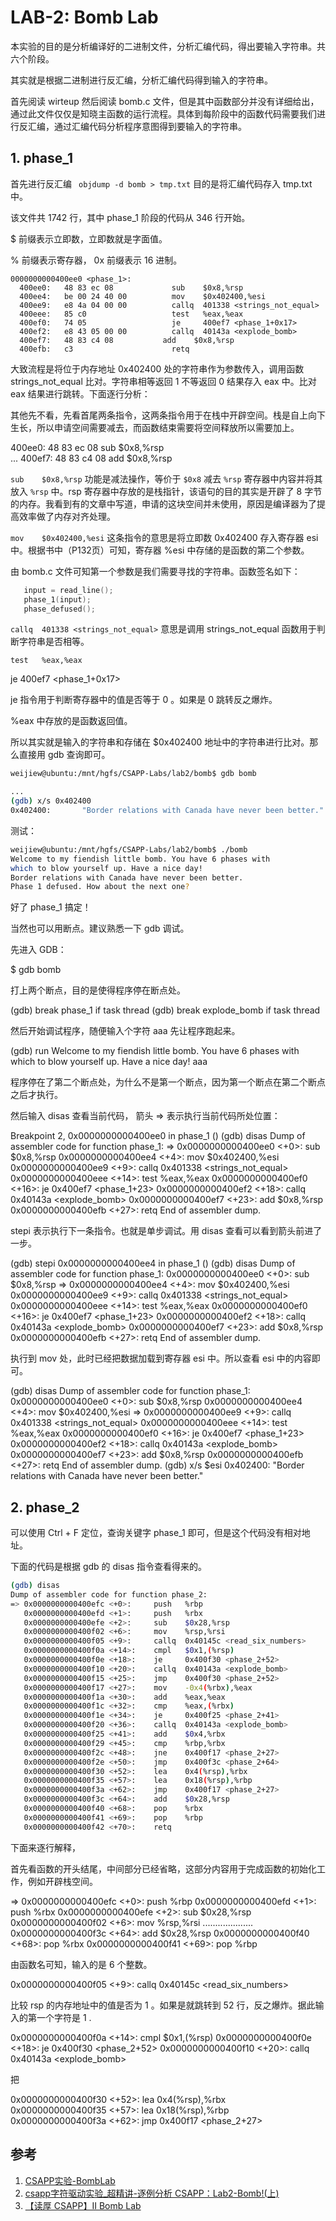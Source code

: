 # LAB-2: Bomb Lab

本实验的目的是分析编译好的二进制文件，分析汇编代码，得出要输入字符串。共六个阶段。

其实就是根据二进制进行反汇编，分析汇编代码得到输入的字符串。

首先阅读 wirteup 然后阅读 bomb.c 文件，但是其中函数部分并没有详细给出，通过此文件仅仅是知晓主函数的运行流程。具体到每阶段中的函数代码需要我们进行反汇编，通过汇编代码分析程序意图得到要输入的字符串。

## 1. phase_1

首先进行反汇编 ` objdump -d bomb > tmp.txt` 目的是将汇编代码存入 tmp.txt 中。

该文件共 1742 行，其中 phase_1 阶段的代码从 346 行开始。

$ 前缀表示立即数，立即数就是字面值。

% 前缀表示寄存器， 0x 前缀表示 16 进制。

```
0000000000400ee0 <phase_1>:
  400ee0:	48 83 ec 08          	sub    $0x8,%rsp    
  400ee4:	be 00 24 40 00       	mov    $0x402400,%esi 
  400ee9:	e8 4a 04 00 00       	callq  401338 <strings_not_equal>
  400eee:	85 c0                	test   %eax,%eax
  400ef0:	74 05                	je     400ef7 <phase_1+0x17>
  400ef2:	e8 43 05 00 00       	callq  40143a <explode_bomb> 
  400ef7:	48 83 c4 08           add    $0x8,%rsp 
  400efb:	c3                   	retq   
```

大致流程是将位于内存地址 0x402400 处的字符串作为参数传入，调用函数 strings_not_equal 比对。字符串相等返回 1 不等返回 0 结果存入 eax 中。比对 eax 结果进行跳转。下面逐行分析：

其他先不看，先看首尾两条指令，这两条指令用于在栈中开辟空间。栈是自上向下生长，所以申请空间需要减去，而函数结束需要将空间释放所以需要加上。

  400ee0:	48 83 ec 08          	sub    $0x8,%rsp    
  ...
  400ef7:	48 83 c4 08           add    $0x8,%rsp 

`sub    $0x8,%rsp` 功能是减法操作，等价于 `$0x8` 减去 `%rsp` 寄存器中内容并将其放入 `%rsp` 中。rsp 寄存器中存放的是栈指针，该语句的目的其实是开辟了 8 字节的内存。我看到有的文章中写道，申请的这块空间并未使用，原因是编译器为了提高效率做了内存对齐处理。

`mov    $0x402400,%esi` 这条指令的意思是将立即数 0x402400 存入寄存器 esi 中。根据书中（P132页）可知，寄存器 %esi 中存储的是函数的第二个参数。

由 bomb.c 文件可知第一个参数是我们需要寻找的字符串。函数签名如下：

```c
   input = read_line();
   phase_1(input);
   phase_defused();      
```

`callq  401338 <strings_not_equal>` 意思是调用 strings_not_equal 函数用于判断字符串是否相等。

	test   %eax,%eax
  je     400ef7 <phase_1+0x17>

je 指令用于判断寄存器中的值是否等于 0 。如果是 0 跳转反之爆炸。

%eax 中存放的是函数返回值。

所以其实就是输入的字符串和存储在 $0x402400 地址中的字符串进行比对。那么直接用 gdb 查询即可。

```sh
weijiew@ubuntu:/mnt/hgfs/CSAPP-Labs/lab2/bomb$ gdb bomb

...
(gdb) x/s 0x402400
0x402400:       "Border relations with Canada have never been better."
```

测试：

```sh
weijiew@ubuntu:/mnt/hgfs/CSAPP-Labs/lab2/bomb$ ./bomb
Welcome to my fiendish little bomb. You have 6 phases with
which to blow yourself up. Have a nice day!
Border relations with Canada have never been better.
Phase 1 defused. How about the next one?
```

好了 phase_1 搞定！

当然也可以用断点。建议熟悉一下 gdb 调试。

先进入 GDB：

$ gdb bomb

打上两个断点，目的是使得程序停在断点处。

  (gdb) break phase_1 
  if      task    thread
  (gdb) break explode_bomb 
  if      task    thread

然后开始调试程序，随便输入个字符 aaa 先让程序跑起来。

  (gdb) run
  Welcome to my fiendish little bomb. You have 6 phases with
  which to blow yourself up. Have a nice day!
  aaa

程序停在了第二个断点处，为什么不是第一个断点，因为第一个断点在第二个断点之后才执行。

然后输入 disas 查看当前代码， 箭头 => 表示执行当前代码所处位置：

  Breakpoint 2, 0x0000000000400ee0 in phase_1 ()
  (gdb) disas
  Dump of assembler code for function phase_1:
  => 0x0000000000400ee0 <+0>:     sub    $0x8,%rsp
    0x0000000000400ee4 <+4>:     mov    $0x402400,%esi
    0x0000000000400ee9 <+9>:     callq  0x401338 <strings_not_equal>
    0x0000000000400eee <+14>:    test   %eax,%eax
    0x0000000000400ef0 <+16>:    je     0x400ef7 <phase_1+23>
    0x0000000000400ef2 <+18>:    callq  0x40143a <explode_bomb>
    0x0000000000400ef7 <+23>:    add    $0x8,%rsp
    0x0000000000400efb <+27>:    retq
  End of assembler dump.

stepi 表示执行下一条指令。也就是单步调试。用 disas 查看可以看到箭头前进了一步。

  (gdb) stepi
  0x0000000000400ee4 in phase_1 ()
  (gdb) disas
  Dump of assembler code for function phase_1:
    0x0000000000400ee0 <+0>:     sub    $0x8,%rsp
  => 0x0000000000400ee4 <+4>:     mov    $0x402400,%esi
    0x0000000000400ee9 <+9>:     callq  0x401338 <strings_not_equal>
    0x0000000000400eee <+14>:    test   %eax,%eax
    0x0000000000400ef0 <+16>:    je     0x400ef7 <phase_1+23>
    0x0000000000400ef2 <+18>:    callq  0x40143a <explode_bomb>
    0x0000000000400ef7 <+23>:    add    $0x8,%rsp
    0x0000000000400efb <+27>:    retq
  End of assembler dump.

执行到 mov 处，此时已经把数据加载到寄存器 esi 中。所以查看 esi 中的内容即可。

  (gdb) disas
  Dump of assembler code for function phase_1:
    0x0000000000400ee0 <+0>:     sub    $0x8,%rsp
    0x0000000000400ee4 <+4>:     mov    $0x402400,%esi
  => 0x0000000000400ee9 <+9>:     callq  0x401338 <strings_not_equal>
    0x0000000000400eee <+14>:    test   %eax,%eax
    0x0000000000400ef0 <+16>:    je     0x400ef7 <phase_1+23>
    0x0000000000400ef2 <+18>:    callq  0x40143a <explode_bomb>
    0x0000000000400ef7 <+23>:    add    $0x8,%rsp
    0x0000000000400efb <+27>:    retq
  End of assembler dump.
  (gdb) x/s $esi
  0x402400:       "Border relations with Canada have never been better."

## 2. phase_2

可以使用 Ctrl + F 定位，查询关键字 phase_1 即可，但是这个代码没有相对地址。

下面的代码是根据 gdb 的 disas 指令查看得来的。

```sh
(gdb) disas
Dump of assembler code for function phase_2:
=> 0x0000000000400efc <+0>:     push   %rbp
   0x0000000000400efd <+1>:     push   %rbx
   0x0000000000400efe <+2>:     sub    $0x28,%rsp
   0x0000000000400f02 <+6>:     mov    %rsp,%rsi
   0x0000000000400f05 <+9>:     callq  0x40145c <read_six_numbers>
   0x0000000000400f0a <+14>:    cmpl   $0x1,(%rsp)
   0x0000000000400f0e <+18>:    je     0x400f30 <phase_2+52>
   0x0000000000400f10 <+20>:    callq  0x40143a <explode_bomb>
   0x0000000000400f15 <+25>:    jmp    0x400f30 <phase_2+52>
   0x0000000000400f17 <+27>:    mov    -0x4(%rbx),%eax
   0x0000000000400f1a <+30>:    add    %eax,%eax
   0x0000000000400f1c <+32>:    cmp    %eax,(%rbx)
   0x0000000000400f1e <+34>:    je     0x400f25 <phase_2+41>
   0x0000000000400f20 <+36>:    callq  0x40143a <explode_bomb>
   0x0000000000400f25 <+41>:    add    $0x4,%rbx
   0x0000000000400f29 <+45>:    cmp    %rbp,%rbx
   0x0000000000400f2c <+48>:    jne    0x400f17 <phase_2+27>
   0x0000000000400f2e <+50>:    jmp    0x400f3c <phase_2+64>
   0x0000000000400f30 <+52>:    lea    0x4(%rsp),%rbx       
   0x0000000000400f35 <+57>:    lea    0x18(%rsp),%rbp      
   0x0000000000400f3a <+62>:    jmp    0x400f17 <phase_2+27>
   0x0000000000400f3c <+64>:    add    $0x28,%rsp
   0x0000000000400f40 <+68>:    pop    %rbx
   0x0000000000400f41 <+69>:    pop    %rbp
   0x0000000000400f42 <+70>:    retq
```

下面来逐行解释，

首先看函数的开头结尾，中间部分已经省略，这部分内容用于完成函数的初始化工作，例如开辟栈空间。

=> 0x0000000000400efc <+0>:     push   %rbp
   0x0000000000400efd <+1>:     push   %rbx
   0x0000000000400efe <+2>:     sub    $0x28,%rsp
   0x0000000000400f02 <+6>:     mov    %rsp,%rsi
   ....................
   0x0000000000400f3c <+64>:    add    $0x28,%rsp
   0x0000000000400f40 <+68>:    pop    %rbx
   0x0000000000400f41 <+69>:    pop    %rbp


由函数名可知，输入的是 6 个整数。

   0x0000000000400f05 <+9>:     callq  0x40145c <read_six_numbers>

比较 rsp 的内存地址中的值是否为 1 。如果是就跳转到 52 行，反之爆炸。据此输入的第一个字符是 1 .

   0x0000000000400f0a <+14>:    cmpl   $0x1,(%rsp)
   0x0000000000400f0e <+18>:    je     0x400f30 <phase_2+52>
   0x0000000000400f10 <+20>:    callq  0x40143a <explode_bomb>

把

   0x0000000000400f30 <+52>:    lea    0x4(%rsp),%rbx       
   0x0000000000400f35 <+57>:    lea    0x18(%rsp),%rbp      
   0x0000000000400f3a <+62>:    jmp    0x400f17 <phase_2+27>


## 参考

1. [CSAPP实验-BombLab](https://blog.csdn.net/aawoe/article/details/107214522)
2. [csapp字符驱动实验_超精讲-逐例分析 CSAPP：Lab2-Bomb!(上)](https://blog.csdn.net/weixin_42363874/article/details/113053235)
3. [【读厚 CSAPP】II Bomb Lab](https://wdxtub.com/csapp/thick-csapp-lab-2/2016/04/16/)
